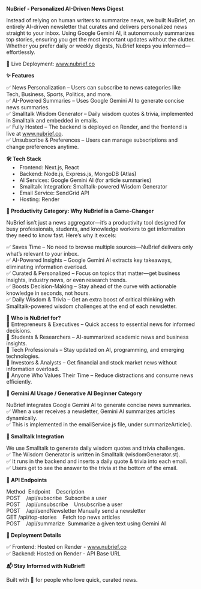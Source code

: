 **NuBrief - Personalized AI-Driven News Digest**

Instead of relying on human writers to summarize news, we built NuBrief, an entirely AI-driven newsletter that curates and delivers personalized news straight to your inbox. Using Google Gemini AI, it autonomously summarizes top stories, ensuring you get the most important updates without the clutter. Whether you prefer daily or weekly digests, NuBrief keeps you informed—effortlessly.

🚀 Live Deployment: www.nubrief.co

**✨ Features**

✅ News Personalization – Users can subscribe to news categories like Tech, Business, Sports, Politics, and more.  
✅ AI-Powered Summaries – Uses Google Gemini AI to generate concise news summaries.  
✅ Smalltalk Wisdom Generator – Daily wisdom quotes & trivia, implemented in Smalltalk and embedded in emails.  
✅ Fully Hosted – The backend is deployed on Render, and the frontend is live at www.nubrief.co.  
✅ Unsubscribe & Preferences – Users can manage subscriptions and change preferences anytime.  

**🛠 Tech Stack**  
    •   Frontend: Next.js, React  
    •   Backend: Node.js, Express.js, MongoDB (Atlas)  
    •   AI Services: Google Gemini AI (for article summaries)  
    •   Smalltalk Integration: Smalltalk-powered Wisdom Generator  
    •   Email Service: SendGrid API  
    •   Hosting: Render  
  
**🚀 Productivity Category: Why NuBrief is a Game-Changer**  

NuBrief isn’t just a news aggregator—it’s a productivity tool designed for busy professionals, students, and knowledge workers to get information they need to know fast. Here’s why it excels:  

✅ Saves Time – No need to browse multiple sources—NuBrief delivers only what’s relevant to your inbox.  
✅ AI-Powered Insights – Google Gemini AI extracts key takeaways, eliminating information overload.  
✅ Curated & Personalized – Focus on topics that matter—get business insights, industry news, or even research trends.  
✅ Boosts Decision-Making – Stay ahead of the curve with actionable knowledge in seconds, not hours.  
✅ Daily Wisdom & Trivia – Get an extra boost of critical thinking with Smalltalk-powered wisdom challenges at the end of each newsletter.  

**🔹 Who is NuBrief for?**  
📌 Entrepreneurs & Executives – Quick access to essential news for informed decisions.  
📌 Students & Researchers – AI-summarized academic news and business insights.  
📌 Tech Professionals – Stay updated on AI, programming, and emerging technologies.  
📌 Investors & Analysts – Get financial and stock market news without information overload.  
📌 Anyone Who Values Their Time – Reduce distractions and consume news efficiently.  

**🔹 Gemini AI Usage / Generative AI Beginner Category**  

NuBrief integrates Google Gemini AI to generate concise news summaries.  
✅ When a user receives a newsletter, Gemini AI summarizes articles dynamically.  
✅ This is implemented in the emailService.js file, under summarizeArticle().  

**🧠 Smalltalk Integration**  

We use Smalltalk to generate daily wisdom quotes and trivia challenges.  
✅ The Wisdom Generator is written in Smalltalk (wisdomGenerator.st).  
✅ It runs in the backend and inserts a daily quote & trivia into each email.  
✅ Users get to see the answer to the trivia at the bottom of the email.  

**📩 API Endpoints**

Method  Endpoint    Description  
POST    /api/subscribe  Subscribe a user  
POST    /api/unsubscribe    Unsubscribe a user  
POST    /api/sendNewsletter Manually send a newsletter  
GET /api/top-stories    Fetch top news articles  
POST    /api/summarize  Summarize a given text using Gemini AI  


**📡 Deployment Details**

✅ Frontend: Hosted on Render - www.nubrief.co  
✅ Backend: Hosted on Render - API Base URL  

**📬 Stay Informed with NuBrief!**  

Built with 💙 for people who love quick, curated news.  

